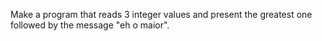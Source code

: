 Make a program that reads 3 integer values and present the greatest one followed by the message "eh o maior".
